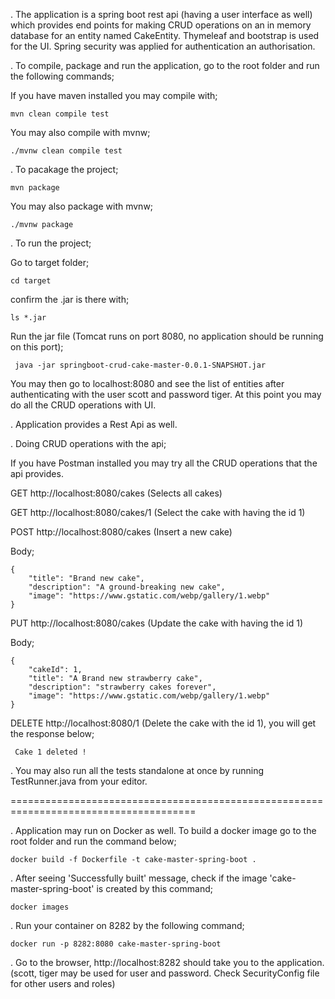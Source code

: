 . The application is a spring boot rest api (having a user interface as well) which provides end points 
for making CRUD operations on an in memory database for an entity named CakeEntity. Thymeleaf and bootstrap
is used for the UI. Spring security was applied for authentication an authorisation.

. To compile, package and run the application, go to the root folder and run the following commands;

If you have maven installed you may compile with;

    mvn clean compile test
 
You may also compile with mvnw;

    ./mvnw clean compile test

. To pacakage the project;
    
    mvn package

You may also package with mvnw;

    ./mvnw package
    
. To run the project;   

   Go to target folder;
   
    cd target
    
   confirm the .jar is there with;
   
    ls *.jar
    
   Run the jar file (Tomcat runs on port 8080, no application should be running on this port);
   
     java -jar springboot-crud-cake-master-0.0.1-SNAPSHOT.jar
     
   You may then go to localhost:8080 and see the list of entities after authenticating with the user
   scott and password tiger. At this point you may do all the CRUD operations with UI.
   
  . Application provides a Rest Api as well.
    
  . Doing CRUD operations with the api;
  
  If you have Postman installed you may try all the CRUD operations that the api provides.
  
  GET http://localhost:8080/cakes (Selects all cakes)
  
  GET http://localhost:8080/cakes/1 (Select the cake  with having the id 1)
  
  POST http://localhost:8080/cakes (Insert a new cake)
  
  Body;
  
    { 
        "title": "Brand new cake",
        "description": "A ground-breaking new cake",
        "image": "https://www.gstatic.com/webp/gallery/1.webp"
    }
    
  
  PUT http://localhost:8080/cakes (Update the cake with having the id 1)
    
  Body;
  
    { 
        "cakeId": 1,
        "title": "A Brand new strawberry cake",
        "description": "strawberry cakes forever",
        "image": "https://www.gstatic.com/webp/gallery/1.webp"
    }
  
  DELETE http://localhost:8080/1 (Delete the cake with the id 1), you will get the response below;
  
     Cake 1 deleted !


. You may also run all the tests standalone at once by running TestRunner.java from your editor.

======================================================================================

. Application may run on Docker as well. To build a docker image go to the root folder and run the 
command below;

    docker build -f Dockerfile -t cake-master-spring-boot .


. After seeing 'Successfully built' message, check if the image 'cake-master-spring-boot' is created by 
this command;
 
    docker images

. Run your container on 8282 by the following command;

    docker run -p 8282:8080 cake-master-spring-boot

. Go to the browser, http://localhost:8282 should take you to the application. (scott, tiger may be used for 
user and password. Check SecurityConfig file for other users and roles)



